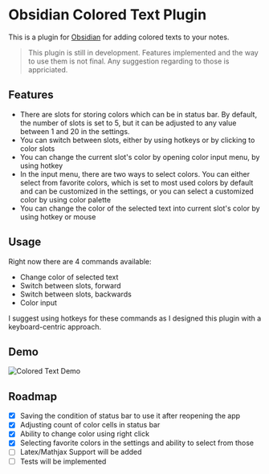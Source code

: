 # Obsidian Colored Text Plugin

This is a plugin for [Obsidian](https://obsidian.md/) for adding colored texts to your notes.

> This plugin is still in development. Features implemented and the way to use them is not final. Any suggestion regarding to those is appriciated.

## Features

- There are slots for storing colors which can be in status bar. By default, the number of slots is set to 5, but it can be adjusted to any value between 1 and 20 in the settings.
- You can switch between slots, either by using hotkeys or by clicking to color slots
- You can change the current slot's color by opening color input menu, by using hotkey
- In the input menu, there are two ways to select colors. You can either select from favorite colors, which is set to most used colors by default and can be customized in the settings, or you can select a customized color by using color palette
- You can change the color of the selected text into current slot's color by using hotkey or mouse

## Usage

Right now there are 4 commands available:
- Change color of selected text
- Switch between slots, forward
- Switch between slots, backwards
- Color input

I suggest using hotkeys for these commands as I designed this plugin with a keyboard-centric approach.

## Demo

![Colored Text Demo](https://github.com/erincayaz/obsidian-colored-text/blob/main/demo/DemoPlugin.gif)

## Roadmap

- [x] Saving the condition of status bar to use it after reopening the app 
- [x] Adjusting count of color cells in status bar
- [x] Ability to change color using right click
- [x] Selecting favorite colors in the settings and ability to select from those
- [ ] Latex/Mathjax Support will be added
- [ ] Tests will be implemented
